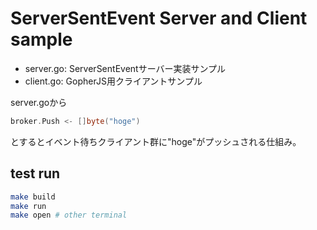 # ServerSentEvent Server and Client sample

- server.go: ServerSentEventサーバー実装サンプル
- client.go: GopherJS用クライアントサンプル

server.goから
```go
broker.Push <- []byte("hoge")
```

とするとイベント待ちクライアント群に"hoge"がプッシュされる仕組み。

## test run

```sh
make build
make run
make open # other terminal
```
